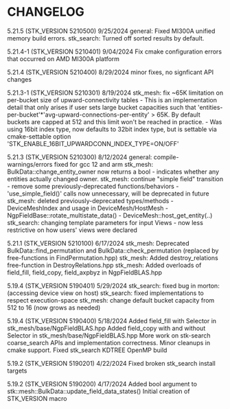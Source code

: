 # CHANGELOG

5.21.5 (STK_VERSION 5210500) 9/25/2024
   general: Fixed MI300A unified memory build errors.
   stk_search: Turned off sorted results by default.

5.21.4-1 (STK_VERSION 5210401) 9/04/2024
   Fix cmake configuration errors that occurred on AMD MI300A platform

5.21.4 (STK_VERSION 5210400) 8/29/2024
   minor fixes, no signficant API changes

5.21.3-1 (STK_VERSION 5210301) 8/19/2024
   stk_mesh: fix ~65K limitation on per-bucket size of upward-connectivity tables
    - This is an implementation detail that only arises if user sets large bucket
      capacities such that 'entities-per-bucket'*'avg-upward-connections-per-entity' > 65K.
      By default buckets are capped at 512 and this limit won't be reached in practice.
      - Was using 16bit index type, now defaults to 32bit index type, but is settable
        via cmake-settable option 'STK_ENABLE_16BIT_UPWARDCONN_INDEX_TYPE=ON/OFF'

5.21.3 (STK_VERSION 5210300) 8/12/2024
   general: compile-warnings/errors fixed for gcc 12 and arm
   stk_mesh: BulkData::change_entity_owner now returns a bool
    - indicates whether any entities actually changed owner.
   stk_mesh: continue "simple field" transition
    - remove some previously-deprecated functions/behaviors
    - 'use_simple_field()' calls now unnecessary, will be deprecated in future
   stk_mesh: deleted previously-deprecated types/methods
    - DeviceMeshIndex and usage in DeviceMesh/HostMesh
    - NgpFieldBase::rotate_multistate_data()
    - DeviceMesh::host_get_entity(..)
   stk_search: changing template parameters for input Views
    - now less restrictive on how users' views were declared

5.21.1 (STK_VERSION 5210100) 6/17/2024
   stk_mesh: Deprecated BulkData::find_permutation and BulkData::check_permutation
             (replaced by free-functions in FindPermutation.hpp)
   stk_mesh: Added destroy_relations free-function in DestroyRelations.hpp
   stk_mesh: Added overloads of field_fill, field_copy, field_axpbyz in NgpFieldBLAS.hpp

5.19.4 (STK_VERSION 5190401) 5/29/2024
   stk_search: fixed bug in morton: (accessing device view on host)
   stk_search: fixed implementations to respect execution-space
   stk_mesh: change default bucket capacity from 512 to 16 (now grows as needed)

5.19.4 (STK_VERSION 5190400) 5/18/2024
   Added field_fill with Selector in stk_mesh/base/NgpFieldBLAS.hpp
   Added field_copy with and without Selector in stk_mesh/base/NgpFieldBLAS.hpp
   More work on stk-search coarse_search APIs and implementation correctness.
   Minor cleanups in cmake support.
   Fixed stk_search KDTREE OpenMP build

5.19.2 (STK_VERSION 5190201) 4/22/2024
   Fixed broken stk_search install targets

5.19.2 (STK_VERSION 5190200) 4/17/2024
   Added bool argument to stk::mesh::BulkData::update_field_data_states()
   Initial creation of STK_VERSION macro

